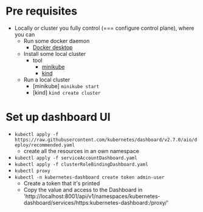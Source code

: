 # Pre requisites
* Locally or cluster you fully control (=== configure control plane), where you can
  * Run some docker daemon
    * [Docker desktop](https://www.docker.com/products/docker-desktop/)
  * Install some local cluster
    * tool
      * [minikube](https://minikube.sigs.k8s.io/docs/start/)
      * [kind](https://kind.sigs.k8s.io/)
  * Run a local cluster
    * [minikube]  `minikube start`
    * [kind] `kind create cluster`


# Set up dashboard UI
* `kubectl apply -f https://raw.githubusercontent.com/kubernetes/dashboard/v2.7.0/aio/deploy/recommended.yaml`
  * create all the resources in an own namespace
* `kubectl apply -f serviceAccountDashboard.yaml`
* `kubectl apply -f clusterRoleBindingDashboard.yaml`
* `kubectl proxy`
* `kubectl -n kubernetes-dashboard create token admin-user`
  * Create a token that it's printed
  * Copy the value and access to the Dashboard in 'http://localhost:8001/api/v1/namespaces/kubernetes-dashboard/services/https:kubernetes-dashboard:/proxy/'